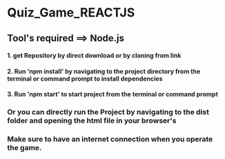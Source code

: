 # Quiz_Game_REACTJS

## Tool's required ==> Node.js
#### 1. get Repository by direct download or by cloning from link
#### 2. Run 'npm install' by navigating to the project directory from the terminal or command prompt to install dependencies
#### 3. Run 'npm start' to start project from the terminal or command prompt


### Or you can directly run the Project by navigating to the dist folder and opening the html file in your browser's 


### Make sure to have an internet connection when you operate the game.
